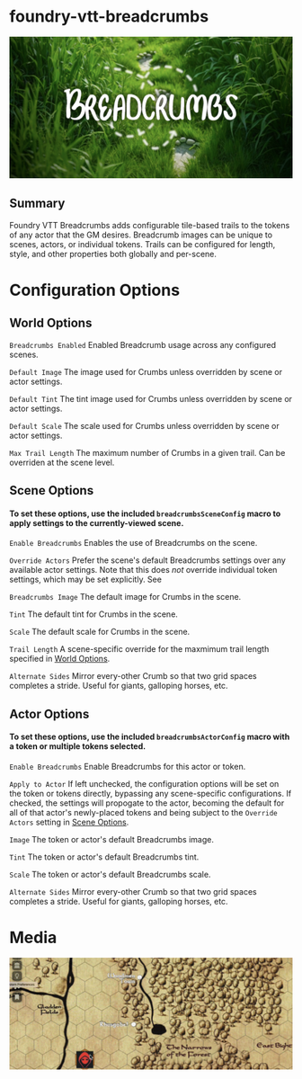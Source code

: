 # foundry-vtt-breadcrumbs

![Foundry VTT Breadcrumbs](artwork/module/breadcrumbs-cover.png)

## Summary
Foundry VTT Breadcrumbs adds configurable tile-based trails to the tokens of any actor that the GM desires. Breadcrumb images can be unique to scenes, actors, or individual tokens. Trails can be configured for length, style, and other properties both globally and per-scene.

# Configuration Options
## <a name="world-options"></a>World Options
`Breadcrumbs Enabled` Enabled Breadcrumb usage across any configured scenes.

`Default Image` The image used for Crumbs unless overridden by scene or actor settings.

`Default Tint` The tint image used for Crumbs unless overridden by scene or actor settings.

`Default Scale` The scale used for Crumbs unless overridden by scene or actor settings.

`Max Trail Length` The maximum number of Crumbs in a given trail. Can be overriden at the scene level.

## <a name="scene-options"></a>Scene Options
#### To set these options, use the included `breadcrumbsSceneConfig` macro to apply settings to the currently-viewed scene.

`Enable Breadcrumbs` Enables the use of Breadcrumbs on the scene.

`Override Actors` Prefer the scene's default Breadcrumbs settings over any available actor settings. Note that this does _not_ override individual token settings, which may be set explicitly. See 

`Breadcrumbs Image` The default image for Crumbs in the scene.

`Tint` The default tint for Crumbs in the scene.

`Scale` The default scale for Crumbs in the scene.

`Trail Length` A scene-specific override for the maxmimum trail length specified in [World Options](#world-options).

`Alternate Sides` Mirror every-other Crumb so that two grid spaces completes a stride. Useful for giants, galloping horses, etc.

## <a name="actor-options"></a>Actor Options
#### To set these options, use the included `breadcrumbsActorConfig` macro with a token or multiple tokens selected.

`Enable Breadcrumbs` Enable Breadcrumbs for this actor or token.

`Apply to Actor` If left unchecked, the configuration options will be set on the token or tokens directly, bypassing any scene-specific configurations. If checked, the settings will propogate to the actor, becoming the default for all of that actor's newly-placed tokens and being subject to the `Override Actors` setting in [Scene Options](#scene-options).

`Image` The token or actor's default Breadcrumbs image.

`Tint` The token or actor's default Breadcrumbs tint.

`Scale` The token or actor's default Breadcrumbs scale.

`Alternate Sides` Mirror every-other Crumb so that two grid spaces completes a stride. Useful for giants, galloping horses, etc.

# Media
![Hex Crawls](artwork/module/breadcrumbs-hex.gif)